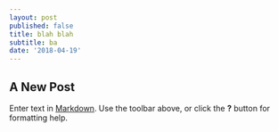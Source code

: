 ```yaml
---
layout: post
published: false
title: blah blah
subtitle: ba
date: '2018-04-19'
---
```

## A New Post

Enter text in [Markdown](http://daringfireball.net/projects/markdown/). Use the toolbar above, or click the **?** button for formatting help.

